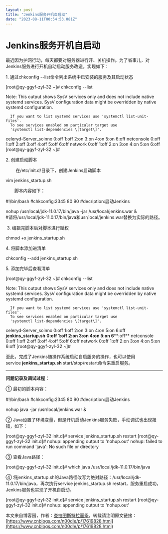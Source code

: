 ```yaml
---
layout: post
title: "Jenkins服务开机自启动"
date: "2023-08-11T00:54:53.081Z"
---
```

Jenkins服务开机自启动
==============

最近因为护网行动，每天都要对服务器进行开、关机操作。为了省事儿，对Jenkins服务进行开机自动启动服务改造。实现如下：

1\. 通过chkconfig --list命令列出系统中已安装的服务及其启动状态

\[root@qy-ggyf-zyl-32 ~\]# chkconfig --list

Note: This output shows SysV services only and does not include native
      systemd services. SysV configuration data might be overridden by native
      systemd configuration.

      If you want to list systemd services use 'systemctl list-unit-files'.
      To see services enabled on particular target use
      'systemctl list-dependencies \[target\]'.

celeryd\-Server\_soinnx   0:off   1:off   2:on    3:on    4:on    5:on    6:off
netconsole      0:off   1:off   2:off   3:off   4:off   5:off   6:off
network         0:off   1:off   2:on    3:on    4:on    5:on    6:off
\[root@qy\-ggyf-zyl-32 ~\]#

2\. 创建启动脚本

 　　在/etc/init.d/目录下，创建Jenkins启动脚本

vim jenkins\_startup.sh

　　脚本内容如下：

#!/bin/bash
#chkconfig:2345 80 90
#decription:启动Jenkins

nohup /usr/local/jdk-11.0.17/bin/java -jar /usr/local/jenkins.war &  
#请将/usr/local/jdk-11.0.17/bin/java和usr/local/jenkins.war替换为实际的路径。

 3. 编辑完脚本后对脚本进行赋权

 chmod +x jenkins\_startup.sh

4\. 将脚本添加进清单

chkconfig --add jenkins\_startup.sh

5\. 添加完毕后查看清单 

\[root@qy-ggyf-zyl-32 ~\]# chkconfig --list

Note: This output shows SysV services only and does not include native
      systemd services. SysV configuration data might be overridden by native
      systemd configuration.

      If you want to list systemd services use 'systemctl list-unit-files'.
      To see services enabled on particular target use
      'systemctl list-dependencies \[target\]'.

celeryd\-Server\_soinnx   0:off   1:off   2:on    3:on    4:on    5:on    6:off
**jenkins\_startup.sh**      **0:off   1:off   2:on    3:on    4:on    5:on    6****:off**
netconsole      0:off   1:off   2:off   3:off   4:off   5:off   6:off
network         0:off   1:off   2:on    3:on    4:on    5:on    6:off
\[root@qy\-ggyf-zyl-32 ~\]#

至此，完成了Jenkins随操作系统启动自启服务的操作，也可以使用service **jenkins\_startup.sh** start/stop/restart命令来重启服务。

* * *

**问题记录及调试过程：**

① 最初的脚本内容：

#!/bin/bash
#chkconfig:2345 80 90
#decription:启动Jenkins

nohup java \-jar /usr/local/jenkins.war &

② Java设置了环境变量，但是开机启动Jenkins服务失败，手动调试也出现报错，如下：

\[root@qy-ggyf-zyl-32 init.d\]# service jenkins\_startup.sh restart
\[root@qy\-ggyf-zyl-32 init.d\]# nohup: appending output to 'nohup.out'
nohup: failed to run command 'java': No such file or directory

③ 查看Java路径：

\[root@qy-ggyf-zyl-32 init.d\]# which java
/usr/local/jdk-11.0.17/bin/java

④ 将jenkins\_startup.sh的Java路径改写为绝对路径：/usr/local/jdk-11.0.17/bin/java，再次执行service jenkins\_startup.sh restart，服务重启成功，Jenkins服务也实现了开机自启动。

\[root@qy-ggyf-zyl-32 init.d\]# service jenkins\_startup.sh restart
\[root@qy\-ggyf-zyl-32 init.d\]# nohup: appending output to 'nohup.out'

本文来自博客园，作者：[查拉图斯特拉面条](https://www.cnblogs.com/n00dle/)，转载请注明原文链接：[https://www.cnblogs.com/n00dle/p/17619828.html](https://www.cnblogs.com/n00dle/p/17619828.html)